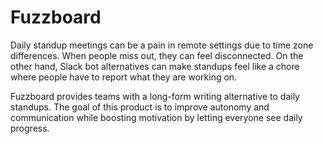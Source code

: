 # Fuzzboard

Daily standup meetings can be a pain in remote settings due to time zone differences. When people miss out, they can feel disconnected. On the other hand, Slack bot alternatives can make standups feel like a chore where people have to report what they are working on.

Fuzzboard provides teams with a long-form writing alternative to daily standups. The goal of this product is to improve autonomy and communication while boosting motivation by letting everyone see daily progress.
